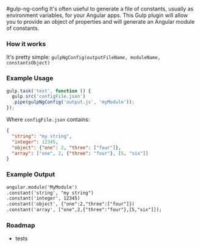 #gulp-ng-config
It's often useful to generate a file of constants, usually as environment variables, for your Angular apps.
This Gulp plugin will allow you to provide an object of properties and will generate an Angular module of constants.

### How it works
It's pretty simple:
`gulpNgConfig(outputFileName, moduleName, constantsObject)`



### Example Usage
```javascript
gulp.task('test', function () {
  gulp.src('configFile.json')
  .pipe(gulpNgConfig('output.js', 'myModule'));
});
```
Where `configFile.json` contains:
```json
{
  "string": "my string",
  "integer": 12345,
  "object": {"one": 2, "three": ["four"]},
  "array": ["one", 2, {"three": "four"}, [5, "six"]]
}

```
### Example Output
```html
angular.module('MyModule')
.constant('string', "my string")
.constant('integer', 12345)
.constant('object', {"one":2,"three":["four"]})
.constant('array', ["one",2,{"three":"four"},[5,"six"]]);
```

### Roadmap
- tests
